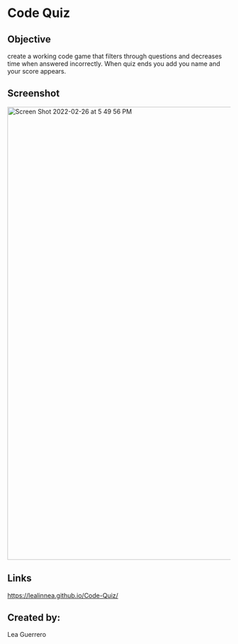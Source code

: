 # Code Quiz

## Objective

create a working code game that filters through questions and decreases time when answered incorrectly. When quiz ends you add you name and your score appears.

## Screenshot
<img width="1023" alt="Screen Shot 2022-02-26 at 5 49 56 PM" src="https://user-images.githubusercontent.com/97196262/155862648-d14bad8e-b3bb-4824-976b-c8a09b804578.png">

## Links

https://lealinnea.github.io/Code-Quiz/


## Created by:
Lea Guerrero
